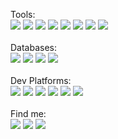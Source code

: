 Tools:<br>
<img src="https://img.shields.io/badge/Python-3776AB?style=flat&logo=python&logoColor=white">
<img src="https://img.shields.io/badge/NumPy-777BB4?style=flat&logo=numpy&logoColor=white">
<img src="https://img.shields.io/badge/Pandas-2C2D72?style=flat&logo=pandas&logoColor=white">
<img src="https://img.shields.io/badge/Scikit_Learn-F7931E?style=flat&logo=scikit-learn&logoColor=white">
<img src="https://img.shields.io/badge/PyTorch-EE4C2C?style=flat&logo=PyTorch&logoColor=white">
<img src="https://img.shields.io/badge/Streamlit-FF4B4B?style=flat&logo=Streamlit&logoColor=white">
<img src="https://img.shields.io/badge/Flask-109989?style=flat&logo=flask&logoColor=white"/>
<img src="https://img.shields.io/badge/FastAPI-109989?style=flat&logo=FASTAPI&logoColor=white"><br><br>
Databases:<br>
<img src="https://img.shields.io/badge/PostgreSQL-316192?style=flat&logo=postgresql&logoColor=white">
<img src="https://img.shields.io/badge/MongoDB-4EA94B?style=flat&logo=mongodb&logoColor=white">
<img src="https://img.shields.io/badge/MySQL-00000F?style=flat&logo=mysql&logoColor=white">
<img src="https://img.shields.io/badge/Firebase-ffca28?style=flat&logo=firebase&logoColor=black"><br><br>
Dev Platforms:<br>
<img src="https://img.shields.io/badge/VS_Code-0078D4?style=flat&logo=visual%20studio%20code&logoColor=white">
<img src="https://img.shields.io/badge/Jupyter-F37626.svg?&style=flat&logo=Jupyter&logoColor=white">
<img src="https://img.shields.io/badge/Colab-F9AB00?style=flat&logo=googlecolab&color=525252">
<img src="https://img.shields.io/badge/Linux-FCC624?style=flat&logo=linux&logoColor=black">
<img src="https://img.shields.io/badge/Ubuntu-E95420?style=flat&logo=ubuntu&logoColor=white">
<img src="https://img.shields.io/badge/Git-F05032?style=flat&logo=git&logoColor=white"><br><br>
Find me:<br>
<a href="https://t.me/rakhid16"><img src="https://img.shields.io/badge/Telegram-2CA5E0?style=flat&logo=telegram&logoColor=white"></a> 
<a href="https://linkedin.com/in/rakhid16"><img src="https://img.shields.io/badge/LinkedIn-0077B5?style=flat&logo=linkedin&logoColor=white"></a>
<a href="https://scholar.google.com/citations?user=-HlhF7wAAAAJ"><img src="https://img.shields.io/badge/-Google%20Scholar-white?style=flat&logo=Google%20Scholar"></a>
